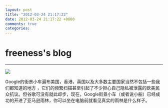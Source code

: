 ```yaml
---
layout: post
title: "2012-03-24 21:17:22"
date: 2012-03-24 21:17:22 +0800
comments: true
categories: 
---
```


# freeness's blog

----------

![](http://okqmqrbgo.bkt.clouddn.com/201203242117221.jpg)

>
Google的街景小车遍布美国，香港，英国以及大多数主要国家当然不包括一些我们都知道的地方 ，它们的频繁扫描甚至引起了不少担心自己隐私被泄露的欧美民众抗议。但谷歌可没有就此却步，现在，Google街景小车（或者说小船）已经成功的开进了亚马逊雨林，你可以坐在电脑前就看见真实的雨林是什么样子。